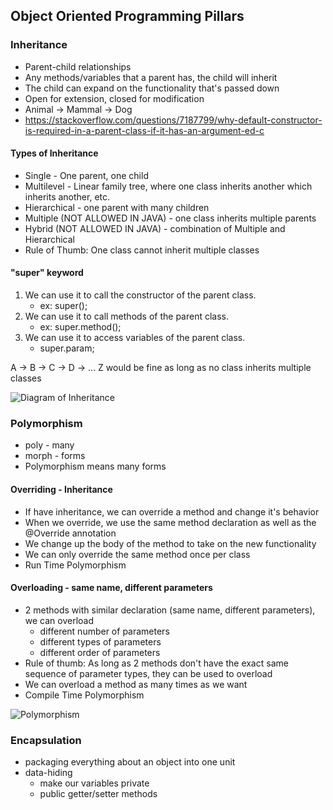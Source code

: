 ## Object Oriented Programming Pillars

### Inheritance
- Parent-child relationships
- Any methods/variables  that a parent has, the child will inherit
- The child can expand on the functionality that's passed down
- Open for extension, closed for modification
- Animal -> Mammal -> Dog
- https://stackoverflow.com/questions/7187799/why-default-constructor-is-required-in-a-parent-class-if-it-has-an-argument-ed-c

#### Types of Inheritance
- Single - One parent, one child
- Multilevel - Linear family tree, where one class inherits another which inherits another, etc.
- Hierarchical - one parent with many children
- Multiple (NOT ALLOWED IN JAVA) - one class inherits multiple parents
- Hybrid (NOT ALLOWED IN JAVA) - combination of Multiple and Hierarchical
- Rule of Thumb: One class cannot inherit multiple classes

#### "super" keyword
1. We can use it to call the constructor of the parent class. 
    - ex: super();
2. We can use it to call methods of the parent class.
    - ex: super.method();
3. We can use it to access variables of the parent class.
   -  super.param;

A -> B -> C -> D -> ... Z would be fine as long as no class inherits multiple classes

![Diagram of Inheritance](https://www.goseeko.com/blog/wp-content/uploads/2021/09/typescript-classes-types-of-inheritance.png)

### Polymorphism
- poly - many
- morph - forms
- Polymorphism means many forms

#### Overriding - Inheritance
- If have inheritance, we can override a method and change it's behavior
- When we override, we use the same method declaration as well as the @Override annotation
- We change up the body of the method to take on the new functionality
- We can only override the same method once per class
- Run Time Polymorphism

#### Overloading - same name, different parameters
- 2 methods with similar declaration (same name, different parameters), we can overload
    - different number of parameters
    - different types of parameters
    - different order of parameters
- Rule of thumb: As long as 2 methods don't have the exact same sequence of parameter types, they can be used to overload
- We can overload a method as many times as we want
- Compile Time Polymorphism

![Polymorphism](https://miro.medium.com/max/886/1*RYd4K00FeQshQ_clT8ALuA.png)


### Encapsulation
- packaging everything about an object into one unit
- data-hiding
    - make our variables private
    - public getter/setter methods